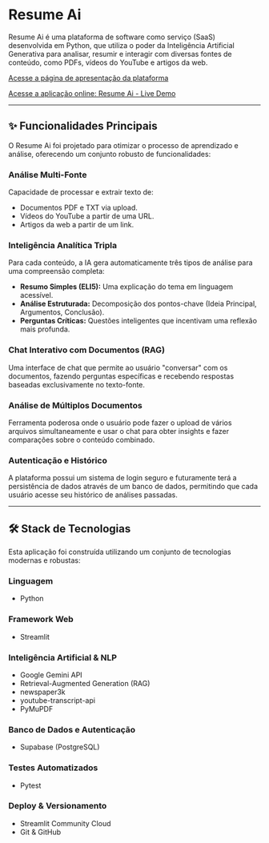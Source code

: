 # Resume Ai

Resume Ai é uma plataforma de software como serviço (SaaS) desenvolvida em Python, que utiliza o poder da Inteligência Artificial Generativa para analisar, resumir e interagir com diversas fontes de conteúdo, como PDFs, vídeos do YouTube e artigos da web.

[Acesse a página de apresentação da plataforma](#)

[Acesse a aplicação online: Resume Ai - Live Demo](https://plataforma-resume-ai.streamlit.app)

---

## ✨ Funcionalidades Principais

O Resume Ai foi projetado para otimizar o processo de aprendizado e análise, oferecendo um conjunto robusto de funcionalidades:

### Análise Multi-Fonte

Capacidade de processar e extrair texto de:

* Documentos PDF e TXT via upload.
* Vídeos do YouTube a partir de uma URL.
* Artigos da web a partir de um link.

### Inteligência Analítica Tripla

Para cada conteúdo, a IA gera automaticamente três tipos de análise para uma compreensão completa:

* **Resumo Simples (ELI5):** Uma explicação do tema em linguagem acessível.
* **Análise Estruturada:** Decomposição dos pontos-chave (Ideia Principal, Argumentos, Conclusão).
* **Perguntas Críticas:** Questões inteligentes que incentivam uma reflexão mais profunda.

### Chat Interativo com Documentos (RAG)

Uma interface de chat que permite ao usuário "conversar" com os documentos, fazendo perguntas específicas e recebendo respostas baseadas exclusivamente no texto-fonte.

### Análise de Múltiplos Documentos

Ferramenta poderosa onde o usuário pode fazer o upload de vários arquivos simultaneamente e usar o chat para obter insights e fazer comparações sobre o conteúdo combinado.

### Autenticação e Histórico

A plataforma possui um sistema de login seguro e futuramente terá a persistência de dados através de um banco de dados, permitindo que cada usuário acesse seu histórico de análises passadas.

---

## 🛠️ Stack de Tecnologias

Esta aplicação foi construída utilizando um conjunto de tecnologias modernas e robustas:

### Linguagem

* Python

### Framework Web

* Streamlit

### Inteligência Artificial & NLP

* Google Gemini API
* Retrieval-Augmented Generation (RAG)
* newspaper3k
* youtube-transcript-api
* PyMuPDF

### Banco de Dados e Autenticação

* Supabase (PostgreSQL)

### Testes Automatizados

* Pytest

### Deploy & Versionamento

* Streamlit Community Cloud
* Git & GitHub

